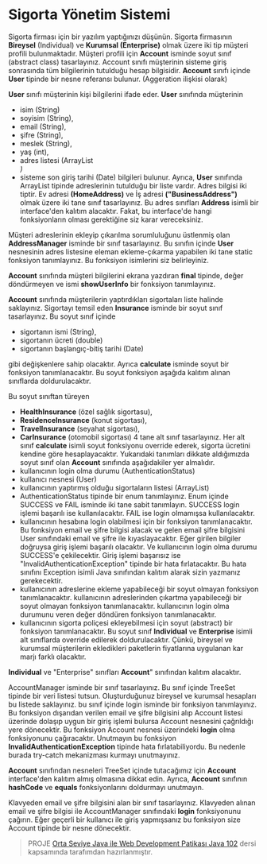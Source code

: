 # Sigorta Yönetim Sistemi

Sigorta firması için bir yazılım yaptığınızı düşünün. Sigorta firmasının **Bireysel** (Individual) 
ve **Kurumsal (Enterprise)** olmak üzere iki tip müşteri 
profili bulunmaktadır. Müşteri profili için **Account** isminde soyut sınıf (abstract class) tasarlayınız. 
Account sınıfı müşterinin sisteme giriş 
sonrasında tüm bilgilerinin tutulduğu hesap bilgisidir. 
**Account** sınıfı içinde **User** tipinde bir nesne referansı bulunur. (Aggeration ilişkisi olarak)

**User** sınıfı müşterinin kişi bilgilerini ifade eder. **User** sınıfında müşterinin
   + isim (String)
   + soyisim (String),
   + email (String),
   + şifre (String),
   + meslek (String),
   + yaş (int),
   + adres listesi (ArrayList<Address>)
   + sisteme son giriş tarihi (Date)
  bilgileri bulunur. Ayrıca, **User** sınıfında ArrayList tipinde adreslerinin tutulduğu bir liste vardır. Adres bilgisi iki tiptir. 
  Ev adresi **(HomeAddress)** ve İş adresi **("BusinessAddress")** olmak üzere iki tane sınıf tasarlayınız. Bu adres sınıfları **Address** isimli 
  bir interface'den kalıtım alacaktır. Fakat, bu interface'de hangi fonksiyonların olması gerektiğine siz karar vereceksiniz.



Müşteri adreslerinin ekleyip çıkarılma sorumluluğunu üstlenmiş olan **AddressManager** isminde bir sınıf tasarlayınız. Bu sınıfın içinde **User**
nesnesinin adres listesine eleman ekleme-çıkarma yapabilen iki tane static fonksiyon tanımlayınız. Bu fonksiyon isimlerini siz belirleyiniz.



**Account** sınıfında müşteri bilgilerini ekrana yazdıran **final** tipinde, değer döndürmeyen ve ismi **showUserInfo** bir fonksiyon tanımlayınız.



**Account** sınıfında müşterilerin yaptırdıkları sigortaları liste halinde saklayınız. Sigortayı temsil eden **Insurance** isminde bir soyut sınıf 
  tasarlayınız. Bu soyut sınıf içinde
  
  + sigortanın ismi (String),
  + sigortanın ücreti (double)
  + sigortanın başlangıç-bitiş tarihi (Date)
  
gibi değişkenlere sahip olacaktır. Ayrıca **calculate** isminde soyut bir fonksiyon tanımlanacaktır. Bu soyut fonksiyon aşağıda kalıtım alınan 
sınıflarda doldurulacaktır.
  
  Bu soyut sınıftan türeyen
  
  + **HealthInsurance** (özel sağlık sigortasu),
  + **ResidenceInsurance** (konut sigortası),
  + **TravelInsurance** (seyahat sigortası),
  + **CarInsurance** (otomobil sigortası)
  4 tane alt sınıf tasarlayınız. Her alt sınıf **calculate** isimli soyut fonksiyonu override ederek, sigorta ücretini kendine göre hesaplayacaktır.
  Yukarıdaki tanımları dikkate aldığımızda soyut sınıf olan **Account** sınıfında aşağıdakiler yer almalıdır.
  + kullanıcının login olma durumu (AuthenticationStatus)
  + kullanıcı nesnesi (User)
  + kullanıcının yaptırmış olduğu sigortaların listesi (ArrayList)
  + AuthenticationStatus tipinde bir enum tanımlayınız. Enum içinde SUCCESS ve FAIL isminde iki tane sabit tanımlayın. SUCCESS login 
  işlemi başarılı ise kullanılacaktır. FAIL ise login olmamışsa kullanılacaktır.
  + kullanıcının hesabına login olabilmesi için bir fonksiyon tanımlanacaktır. Bu fonksiyon email ve şifre bilgisi alacak ve gelen 
  email şifre bilgisini User sınıfındaki email ve şifre ile kıyaslayacaktır. Eğer girilen bilgiler doğruysa giriş işlemi başarılı
  olacaktır. Ve kullanıcının login olma durumu SUCCESS'e çekilecektir. Giriş işlemi başarısız ise "InvalidAuthenticationException" 
  tipinde bir hata fırlatacaktır. Bu hata sınıfını Exception isimli Java sınıfından kalıtım alarak sizin yazmanız gerekecektir.
  + kullanıcının adreslerine ekleme yapabileceği bir soyut olmayan fonksiyon tanımlanacaktır. kullanıcının adreslerinden çıkartma 
  yapabileceği bir soyut olmayan fonksiyon tanımlanacaktır. kullanıcının login olma durumunu veren değer döndüren fonksiyon tanımlanacaktır.
  + kullanıcının sigorta poliçesi ekleyebilmesi için soyut (abstract) bir fonksiyon tanımlanacaktır. Bu soyut sınıf **Individual** ve 
  **Enterprise** isimli alt sınıflarda override edilerek doldurulacaktır. Çünkü, bireysel ve kurumsal müşterilerin ekledikleri paketlerin 
  fiyatlarına uygulanan kar marjı farklı olacaktır.

**Individual** ve "Enterprise" sınıfları **Account**" sınıfından kalıtım alacaktır.
  
  AccountManager isminde bir sınıf tasarlayınız. Bu sınıf içinde TreeSet tipinde bir veri listesi tutsun. Oluşturduğunuz bireysel ve 
  kurumsal hesapları bu listede saklayınız. bu sınıf içinde login isminde bir fonksiyon tanımlayınız. Bu fonksiyon dışarıdan verilen email ve 
  şifre bilgisini alıp Account listesi üzerinde dolaşıp uygun bir giriş işlemi bulursa Account nesnesini çağrıldığı yere dönecektir. 
  Bu fonksiyon Account nesnesi üzerindeki **login** olma fonksiyonunu çağıracaktır. Unutmayın bu fonksiyon **InvalidAuthenticationException** 
  tipinde hata fırlatabiliyordu. Bu nedenle burada try-catch mekanizması kurmayı unutmayınız.



**Account** sınıfından nesneleri TreeSet içinde tutacağımız için **Account** interface'den kalıtım almış olmasına dikkat edin. Ayrıca, 
  **Account** sınıfının **hashCode** ve **equals** fonksiyonlarını doldurmayı unutmayın.



Klavyeden email ve şifre bilgisini alan bir sınıf tasarlayınız. Klavyeden alınan email ve şifre bilgisi ile AccountManager sınıfındaki **login**
  fonksiyonunu çağırın. Eğer geçerli bir kullanıcı ile giriş yapmışsanız bu fonksiyon size Account tipinde bir nesne dönecektir.
  
  > PROJE [Orta Seviye Java ile Web Development Patikası Java 102](https://app.patika.dev/sefad) dersi kapsamında tarafımdan hazırlanmıştır.
